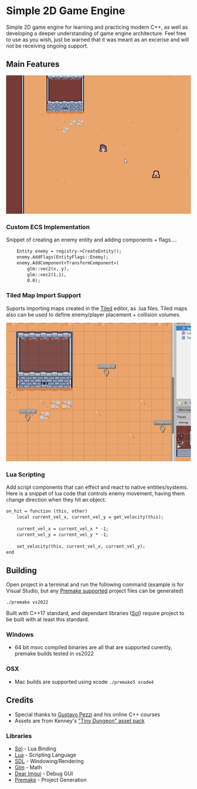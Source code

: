 # Simple 2D Game Engine
Simple 2D game engine for learning and practicing modern C++, as well as developing a deeper understanding of game engine architecture. Feel free to use as you wish, just be warned that it was meant as an excerise and will not be receiving ongoing support.

## Main Features
![short snippet of gameplay, top down pixel art game](./docs/demo_snippit.gif)

### Custom ECS Implementation
Snippet of creating an enemy entity and adding components + flags....

        Entity enemy = registry->CreateEntity();
        enemy.AddFlags(EntityFlags::Enemy);
        enemy.AddComponent<TransformComponent>(
            glm::vec2(x, y),
            glm::vec2(1,1),
            0.0);

### Tiled Map Import Support
Suports importing maps created in the [Tiled](https://www.mapeditor.org/) editor, as .lua files. Tiled maps also can be used to define enemy/player placement + collision volumes.

![short preview of moving enemy spawns within the tiled map editor](./docs/tiled_snippit.gif)

### Lua Scripting
Add script components that can effect and react to native entities/systems. Here is a snippet of lua code that controls enemy movement, having them change direction when they hit an object.

    on_hit = function (this, other)
        local current_vel_x, current_vel_y = get_velocity(this);
        
        current_vel_x = current_vel_x * -1;
        current_vel_y = current_vel_y * -1;

        set_velocity(this, current_vel_x, current_vel_y);
    end


## Building
Open project in a terminal and run the following command (example is for Visual Studio, but any [Premake supported](https://premake.github.io/docs/Using-Premake) project files can be generated)

    ./premake vs2022

Built with C++17 standard, and dependant libraries ([Sol](https://github.com/ThePhD/sol2)) require project to be built with at least this standard.

### Windows
- 64 bit msvc compiled binaries are all that are supported curently, premake builds tested in vs2022

### OSX
- Mac builds are supported using xcode `./premake5 xcode4` 

## Credits
- Special thanks to [Gustavo Pezzi](https://twitter.com/pikuma) and his online C++ courses
- Assets are from Kenney's ["Tiny Dungeon" asset pack](https://www.kenney.nl/assets/tiny-dungeon)

### Libraries
- [Sol](https://github.com/ThePhD/sol2) - Lua Binding
- [Lua](https://www.lua.org/) - Scripting Language
- [SDL](https://github.com/libsdl-org/SDL) - Windowing/Rendering
- [Glm](https://github.com/g-truc/glm) - Math
- [Dear Imgui](https://github.com/ocornut/imgui) - Debug GUI
- [Premake](https://premake.github.io/) - Project Generation